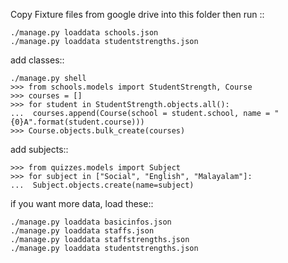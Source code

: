 Copy Fixture files from google drive into this folder
then run ::

    ./manage.py loaddata schools.json
    ./manage.py loaddata studentstrengths.json

add classes::

	./manage.py shell
	>>> from schools.models import StudentStrength, Course
	>>> courses = []
    >>> for student in StudentStrength.objects.all():
    ...  courses.append(Course(school = student.school, name = "{0}A".format(student.course)))
    >>> Course.objects.bulk_create(courses)

add subjects::

    >>> from quizzes.models import Subject
	>>> for subject in ["Social", "English", "Malayalam"]:
	...  Subject.objects.create(name=subject)

if you want more data, load these::

	./manage.py loaddata basicinfos.json
	./manage.py loaddata staffs.json
	./manage.py loaddata staffstrengths.json
	./manage.py loaddata studentstrengths.json

